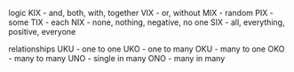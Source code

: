 logic
KIX - and, both, with, together
VIX - or, without
MIX - random
PIX - some
TIX - each
NIX - none, nothing, negative, no one
SIX - all, everything, positive, everyone

relationships 
UKU - one to one
UKO - one to many
OKU - many to one
OKO - many to many
UNO - single in many
ONO - many in many